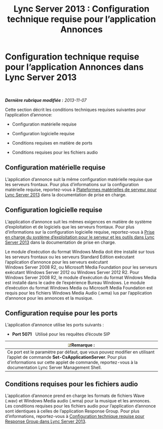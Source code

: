 ﻿---
title: 'Lync Server 2013 : Configuration technique requise pour l’application Annonces'
TOCTitle: Configuration technique requise pour l’application Annonces
ms:assetid: fbd8c204-3765-4b22-a0c9-a781b5126366
ms:mtpsurl: https://technet.microsoft.com/fr-fr/library/JJ205413(v=OCS.15)
ms:contentKeyID: 49299428
ms.date: 07/20/2017
mtps_version: v=OCS.15
ms.translationtype: HT
---

# Configuration technique requise pour l’application Annonces dans Lync Server 2013

 

_**Dernière rubrique modifiée :** 2013-11-07_

Cette section décrit les conditions techniques requises suivantes pour l’application d’annonce:

  - Configuration matérielle requise

  - Configuration logicielle requise

  - Conditions requises en matière de ports

  - Conditions requises pour les fichiers audio

## Configuration matérielle requise

L’application d’annonce suit la même configuration matérielle requise que les serveurs frontaux. Pour plus d’informations sur la configuration matérielle requise, reportez-vous à [Plateformes matérielles de serveur pour Lync Server 2013](lync-server-2013-server-hardware-platforms.md) dans la documentation de prise en charge.

## Configuration logicielle requise

L’application d’annonce suit les mêmes exigences en matière de système d’exploitation et de logiciels que les serveurs frontaux. Pour plus d’informations sur la configuration logicielle requise, reportez-vous à [Prise en charge du système d’exploitation pour le serveur et les outils dans Lync Server 2013](lync-server-2013-server-and-tools-operating-system-support.md) dans la documentation de prise en charge.

Le module d’exécution du format Windows Media doit être installé sur tous les serveurs frontaux ou les serveurs Standard Edition exécutant l’application d’annonce pour les serveurs exécutant Windows Server 2008 R2, ou Microsoft Media Foundation pour les serveurs exécutant Windows Server 2012 ou Windows Server 2012 R2. Pour Windows Server 2008 R2, le module d’exécution du format Windows Media est installé dans le cadre de l’expérience Bureau Windows. Le module d’exécution du format Windows Media ou Microsoft Media Foundation est requis pour les fichiers Windows Media Audio (.wma) lus par l’application d’annonce pour les annonces et la musique.

## Configuration requise pour les ports

L’application d’annonce utilise les ports suivants :

  - **Port 5071**   Utilisé pour les requêtes d’écoute SIP

<table>
<thead>
<tr class="header">
<th><img src="images/Gg398920.note(OCS.15).gif" title="note" alt="note" />Remarque :</th>
</tr>
</thead>
<tbody>
<tr class="odd">
<td>Ce port est le paramètre par défaut, que vous pouvez modifier en utilisant l’applet de commande <strong>Set-CsApplicationServer</strong>. Pour plus d’informations sur cette applet de commande, reportez-vous à la documentation Lync Server Management Shell.</td>
</tr>
</tbody>
</table>


## Conditions requises pour les fichiers audio

L’application d’annonce prend en charge les formats de fichiers Wave (.wav) et Windows Media audio (.wma) pour la musique et les annonces. Les conditions requises pour les fichiers audio pour l’application d’annonce sont identiques à celles de l’application Response Group. Pour plus d’informations, reportez-vous à [Configuration technique requise pour Response Group dans Lync Server 2013](lync-server-2013-technical-requirements-for-response-group.md).

